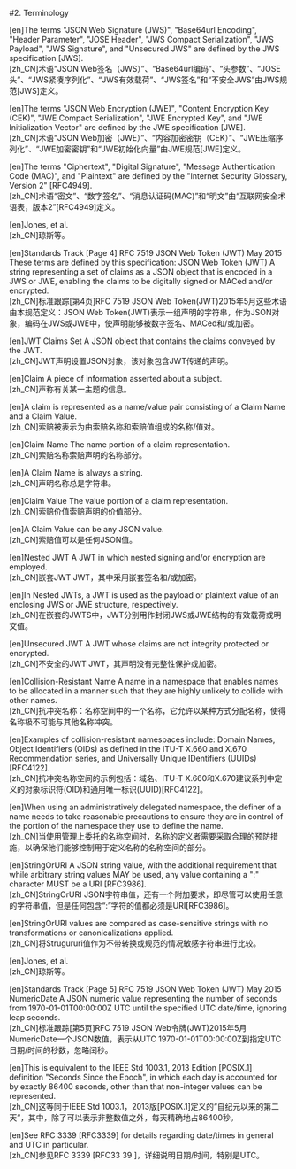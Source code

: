 #2. Terminology  

[en]The terms "JSON Web Signature (JWS)", "Base64url Encoding", "Header Parameter", "JOSE Header", "JWS Compact Serialization", "JWS Payload", "JWS Signature", and "Unsecured JWS" are defined by the JWS specification [JWS].  
[zh_CN]术语“JSON Web签名（JWS）”、“Base64url编码”、“头参数”、“JOSE头”、“JWS紧凑序列化”、“JWS有效载荷”、“JWS签名”和“不安全JWS”由JWS规范[JWS]定义。  
  

[en]The terms "JSON Web Encryption (JWE)", "Content Encryption Key (CEK)", "JWE Compact Serialization", "JWE Encrypted Key", and "JWE Initialization Vector" are defined by the JWE specification [JWE].  
[zh_CN]术语“JSON Web加密（JWE）”、“内容加密密钥（CEK）”、“JWE压缩序列化”、“JWE加密密钥”和“JWE初始化向量”由JWE规范[JWE]定义。  
  

[en]The terms "Ciphertext", "Digital Signature", "Message Authentication Code (MAC)", and "Plaintext" are defined by the "Internet Security Glossary, Version 2" [RFC4949].  
[zh_CN]术语“密文”、“数字签名”、“消息认证码(MAC)”和“明文”由“互联网安全术语表，版本2”[RFC4949]定义。  
  

[en]Jones, et al.  
[zh_CN]琼斯等。  
  

[en]Standards Track [Page 4] RFC 7519 JSON Web Token (JWT) May 2015 These terms are defined by this specification: JSON Web Token (JWT) A string representing a set of claims as a JSON object that is encoded in a JWS or JWE, enabling the claims to be digitally signed or MACed and/or encrypted.  
[zh_CN]标准跟踪[第4页]RFC 7519 JSON Web Token(JWT)2015年5月这些术语由本规范定义：JSON Web Token(JWT)表示一组声明的字符串，作为JSON对象，编码在JWS或JWE中，使声明能够被数字签名、MACed和/或加密。  
  

[en]JWT Claims Set A JSON object that contains the claims conveyed by the JWT.  
[zh_CN]JWT声明设置JSON对象，该对象包含JWT传递的声明。  
  

[en]Claim A piece of information asserted about a subject.  
[zh_CN]声称有关某一主题的信息。  
  

[en]A claim is represented as a name/value pair consisting of a Claim Name and a Claim Value.  
[zh_CN]索赔被表示为由索赔名称和索赔值组成的名称/值对。  
  

[en]Claim Name The name portion of a claim representation.  
[zh_CN]索赔名称索赔声明的名称部分。  
  

[en]A Claim Name is always a string.  
[zh_CN]声明名称总是字符串。  
  

[en]Claim Value The value portion of a claim representation.  
[zh_CN]索赔价值索赔声明的价值部分。  
  

[en]A Claim Value can be any JSON value.  
[zh_CN]索赔值可以是任何JSON值。  
  

[en]Nested JWT A JWT in which nested signing and/or encryption are employed.  
[zh_CN]嵌套JWT JWT，其中采用嵌套签名和/或加密。  
  

[en]In Nested JWTs, a JWT is used as the payload or plaintext value of an enclosing JWS or JWE structure, respectively.  
[zh_CN]在嵌套的JWTS中，JWT分别用作封闭JWS或JWE结构的有效载荷或明文值。  
  

[en]Unsecured JWT A JWT whose claims are not integrity protected or encrypted.  
[zh_CN]不安全的JWT JWT，其声明没有完整性保护或加密。  
  

[en]Collision-Resistant Name A name in a namespace that enables names to be allocated in a manner such that they are highly unlikely to collide with other names.  
[zh_CN]抗冲突名称：名称空间中的一个名称，它允许以某种方式分配名称，使得名称极不可能与其他名称冲突。  
  

[en]Examples of collision-resistant namespaces include: Domain Names, Object Identifiers (OIDs) as defined in the ITU-T X.660 and X.670 Recommendation series, and Universally Unique IDentifiers (UUIDs) [RFC4122].  
[zh_CN]抗冲突名称空间的示例包括：域名、ITU-T X.660和X.670建议系列中定义的对象标识符(OID)和通用唯一标识(UUID)[RFC4122]。  
  

[en]When using an administratively delegated namespace, the definer of a name needs to take reasonable precautions to ensure they are in control of the portion of the namespace they use to define the name.  
[zh_CN]当使用管理上委托的名称空间时，名称的定义者需要采取合理的预防措施，以确保他们能够控制用于定义名称的名称空间的部分。  
  

[en]StringOrURI A JSON string value, with the additional requirement that while arbitrary string values MAY be used, any value containing a ":" character MUST be a URI [RFC3986].  
[zh_CN]StringOrURI JSON字符串值，还有一个附加要求，即尽管可以使用任意的字符串值，但是任何包含“:”字符的值都必须是URI[RFC3986]。  
  

[en]StringOrURI values are compared as case-sensitive strings with no transformations or canonicalizations applied.  
[zh_CN]将Strugururi值作为不带转换或规范的情况敏感字符串进行比较。  
  

[en]Jones, et al.  
[zh_CN]琼斯等。  
  

[en]Standards Track [Page 5] RFC 7519 JSON Web Token (JWT) May 2015 NumericDate A JSON numeric value representing the number of seconds from 1970-01-01T00:00:00Z UTC until the specified UTC date/time, ignoring leap seconds.  
[zh_CN]标准跟踪[第5页]RFC 7519 JSON Web令牌(JWT)2015年5月NumericDate一个JSON数值，表示从UTC 1970-01-01T00:00:00Z到指定UTC日期/时间的秒数，忽略闰秒。  
  

[en]This is equivalent to the IEEE Std 1003.1, 2013 Edition [POSIX.1] definition "Seconds Since the Epoch", in which each day is accounted for by exactly 86400 seconds, other than that non-integer values can be represented.  
[zh_CN]这等同于IEEE Std 1003.1，2013版[POSIX.1]定义的“自纪元以来的第二天”，其中，除了可以表示非整数值之外，每天精确地占86400秒。  
  

[en]See RFC 3339 [RFC3339] for details regarding date/times in general and UTC in particular.  
[zh_CN]参见RFC 3339 [RFC33 39 ]，详细说明日期/时间，特别是UTC。  
  



